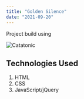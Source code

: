 ```yaml
---
title: "Golden Silence"
date: "2021-09-20"
---
```


Project build using 

![Catatonic](./grass.jpeg)

## Technologies Used

1. HTML
2. CSS
3. JavaScript/jQuery